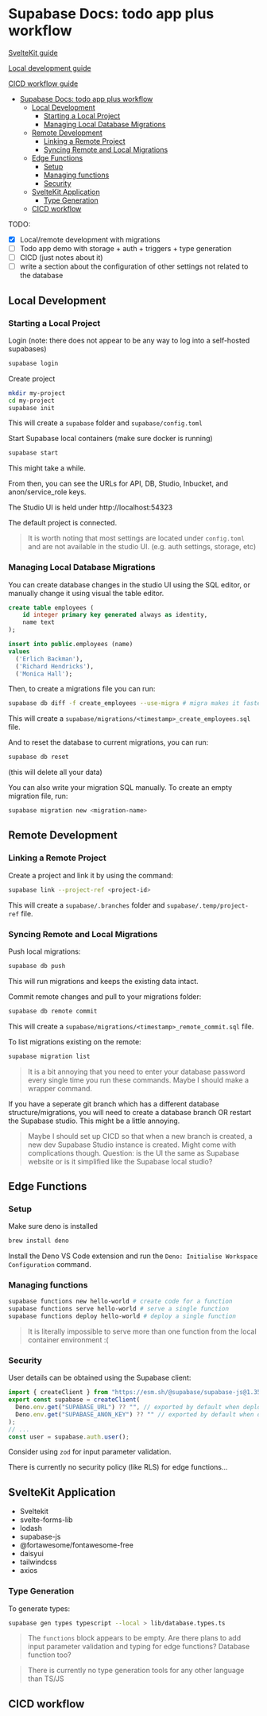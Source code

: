 # Supabase Docs: todo app plus workflow

[SvelteKit guide](https://supabase.com/docs/guides/with-sveltekit)

[Local development guide](https://supabase.com/docs/guides/cli/local-development)

[CICD workflow guide](https://supabase.com/docs/guides/cli/cicd-workflow)

- [Supabase Docs: todo app plus workflow](#supabase-docs-todo-app-plus-workflow)
  - [Local Development](#local-development)
    - [Starting a Local Project](#starting-a-local-project)
    - [Managing Local Database Migrations](#managing-local-database-migrations)
  - [Remote Development](#remote-development)
    - [Linking a Remote Project](#linking-a-remote-project)
    - [Syncing Remote and Local Migrations](#syncing-remote-and-local-migrations)
  - [Edge Functions](#edge-functions)
    - [Setup](#setup)
    - [Managing functions](#managing-functions)
    - [Security](#security)
  - [SvelteKit Application](#sveltekit-application)
    - [Type Generation](#type-generation)
  - [CICD workflow](#cicd-workflow)

TODO:
- [x] Local/remote development with migrations
- [ ] Todo app demo with storage + auth + triggers + type generation
- [ ] CICD (just notes about it)
- [ ] write a section about the configuration of other settings not related to the database

## Local Development

### Starting a Local Project

Login (note: there does not appear to be any way to log into a self-hosted supabases)
```bash
supabase login
```

Create project
```bash
mkdir my-project
cd my-project
supabase init
```

This will create a `supabase` folder and `supabase/config.toml`

Start Supabase local containers (make sure docker is running)
```bash
supabase start
```

This might take a while.

From then, you can see the URLs for API, DB, Studio, Inbucket, and anon/service_role keys.

The Studio UI is held under http://localhost:54323

The default project is connected.

> It is worth noting that most settings are located under `config.toml` and are not
> available in the studio UI. (e.g. auth settings, storage, etc)

### Managing Local Database Migrations

You can create database changes in the studio UI using the SQL editor,
or manually change it using visual the table editor.

```sql
create table employees (
    id integer primary key generated always as identity,
    name text
);

insert into public.employees (name)
values
  ('Erlich Backman'),
  ('Richard Hendricks'),
  ('Monica Hall');
```

Then, to create a migrations file you can run:
```bash
supabase db diff -f create_employees --use-migra # migra makes it faster & more concise
```

This will create a `supabase/migrations/<timestamp>_create_employees.sql` file.

And to reset the database to current migrations, you can run:
```bash
supabase db reset
```
(this will delete all your data)

You can also write your migration SQL manually. To create an empty migration file, run:
```bash
supabase migration new <migration-name>
```

## Remote Development

### Linking a Remote Project

Create a project and link it by using the command:
```bash
supabase link --project-ref <project-id>
```

This will create a `supabase/.branches` folder and `supabase/.temp/project-ref` file.

### Syncing Remote and Local Migrations

Push local migrations:
```bash
supabase db push
```

This will run migrations and keeps the existing data intact.

Commit remote changes and pull to your migrations folder:
```bash
supabase db remote commit
```

This will create a `supabase/migrations/<timestamp>_remote_commit.sql` file.

To list migrations existing on the remote:
```bash
supabase migration list
```

> It is a bit annoying that you need to enter your database password every single time you
> run these commands. Maybe I should make a wrapper command.

If you have a seperate git branch which has a different database structure/migrations,
you will need to create a database branch OR restart the Supabase studio.
This might be a little annoying.

> Maybe I should set up CICD so that when a new branch is created, a new dev Supabase
> Studio instance is created. Might come with complications though. Question: is the UI
> the same as Supabase website or is it simplified like the Supabase local studio?

## Edge Functions

### Setup

Make sure deno is installed
```bash
brew install deno
```
Install the Deno VS Code extension and run the `Deno: Initialise Workspace Configuration` command.

### Managing functions

```bash
supabase functions new hello-world # create code for a function
supabase functions serve hello-world # serve a single function
supabase functions deploy hello-world # deploy a single function
```

> It is literally impossible to serve more than one function
> from the local container environment :(

### Security

User details can be obtained using the Supabase client:
```ts
import { createClient } from "https://esm.sh/@supabase/supabase-js@1.35.6";
export const supabase = createClient(
  Deno.env.get("SUPABASE_URL") ?? "", // exported by default when deployed
  Deno.env.get("SUPABASE_ANON_KEY") ?? "" // exported by default when deployed
);
// ...
const user = supabase.auth.user();
```

Consider using `zod` for input parameter validation.

There is currently no security policy (like RLS) for edge functions...

## SvelteKit Application

* Sveltekit
* svelte-forms-lib
* lodash
* supabase-js
* @fortawesome/fontawesome-free
* daisyui
* tailwindcss
* axios

### Type Generation

To generate types:
```bash
supabase gen types typescript --local > lib/database.types.ts
```

> The `functions` block appears to be empty. Are there plans to add input parameter validation
> and typing for edge functions? Database function too?

> There is currently no type generation tools for any other language than TS/JS

## CICD workflow
